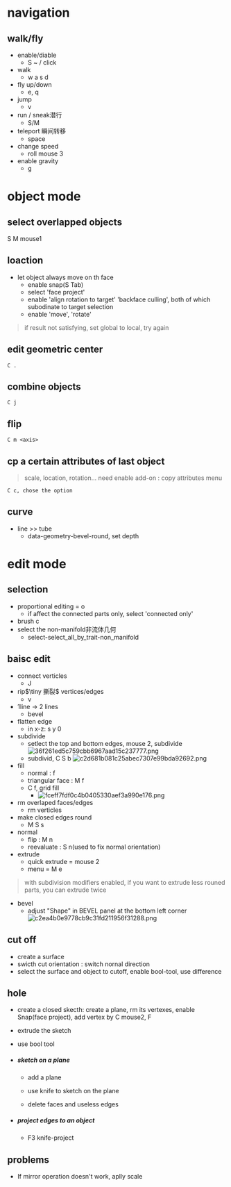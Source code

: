 # navigation
## walk/fly
- enable/diable
	- S ~ / click
- walk
	- w a s d
- fly up/down
	- e, q
- jump
	- v
- run / sneak潜行
	- S/M
- teleport 瞬间转移
	- space
- change speed
	- roll mouse 3
- enable gravity
	- g
# object mode
## select overlapped objects
S M mouse1
## loaction
- let object always move on th face
	- enable snap(S Tab)
	- select 'face project'
	- enable 'align rotation to target' 'backface culling', both of which subodinate to target selection
	- enable 'move', 'rotate'
> if result not satisfying, set global to local, try again

## edit geometric center
	C .
## combine objects
	C j

## flip
	C m <axis>

##  cp a certain attributes of last object
> scale, location, rotation...
> need enable add-on : copy attributes menu

	C c, chose the option

## curve
- line >> tube
	- data-geometry-bevel-round, set depth

# edit mode
## selection
- proportional editing = o
	-  if affect the connected parts only, select 'connected only'
- brush c
- select the non-manifold非流体几何
	- select-select_all_by_trait-non_manifold

## baisc edit
- connect verticles
	- J
- rip$\tiny 撕裂$ vertices/edges
	- v
- 1line -> 2 lines
	- bevel
- flatten edge
	- in x-z: s y 0
- subdivide
	- setlect the top and bottom edges, mouse 2, subdivide
	![36f261ed5c759cbb6967aad15c237777.png](../../../../_resources/36f261ed5c759cbb6967aad15c237777.png)
	- subdivid, C S b
	![c2d681b081c25abec7307e99bda92692.png](../../../../_resources/c2d681b081c25abec7307e99bda92692.png)
- fill
	- normal : f
	- triangular face : M f
	- C f, grid fill
		- ![fceff7fdf0c4b0405330aef3a990e176.png](../../../../_resources/fceff7fdf0c4b0405330aef3a990e176.png)
- rm overlaped faces/edges
	- rm verticles
- make closed edges round
	- M S s
- normal
	- flip : M n
	- reevaluate : S n(used to fix normal orientation)
- extrude
	- quick extrude = mouse 2
	- menu = M e
> with subdivision modifiers enabled, if you want to extrude less rouned parts, you can extrude twice
- bevel
	- adjust "Shape" in BEVEL panel at the bottom left corner
	![c2ea4b0e9778cb9c31fd211956f31288.png](../../../../_resources/c2ea4b0e9778cb9c31fd211956f31288.png)
## cut off
- create a surface
- swicth cut orientation : switch nornal direction
- select the surface and object to  cutoff, enable bool-tool, use difference

## hole
- create a closed skecth: create a plane, rm its vertexes, enable Snap(face project), add vertex by C mouse2, F
- extrude the sketch
- use bool  tool

- ##### sketch on a plane
  
  - add a plane
    
  - use knife to sketch on the plane
    
  - delete faces and useless edges
    
- ##### project edges to an object
  
  - F3 knife-project

## problems
- If mirror operation doesn't work, aplly scale

